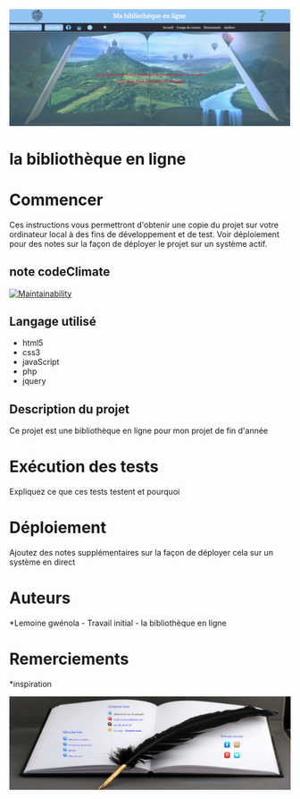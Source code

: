 <img src="app/public/image/screenshot/screenshot.png">

# la bibliothèque en ligne 

# Commencer
Ces instructions vous permettront d'obtenir une copie du projet sur votre ordinateur local à des fins de développement et de test. Voir déploiement pour des notes sur la façon de déployer le projet sur un système actif.

## note codeClimate
[![Maintainability](https://api.codeclimate.com/v1/badges/d4cfbe2a4d214b9d2653/maintainability)](https://codeclimate.com/github/chaigwen-2906/bibliotheque-en-ligne/maintainability)


## Langage utilisé
* html5 
* css3
* javaScript
* php
* jquery

## Description du projet
Ce projet est une bibliothèque en ligne pour mon projet de fin d'année

# Exécution des tests
Expliquez ce que ces tests testent et pourquoi 

# Déploiement
Ajoutez des notes supplémentaires sur la façon de déployer cela sur un système en direct

# Auteurs
*Lemoine gwénola - Travail initial - la bibliothèque en ligne

# Remerciements
*inspiration 

<img src="app/public/image/screenshot/screenshotFooter.png">
